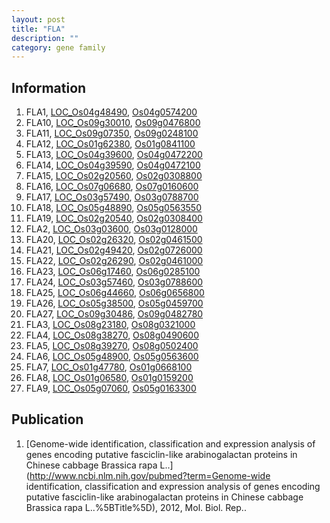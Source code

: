 ```yaml
---
layout: post
title: "FLA"
description: ""
category: gene family
---
```


## Information
1. FLA1, [LOC_Os04g48490](http://rice.plantbiology.msu.edu/cgi-bin/ORF_infopage.cgi?orf=LOC_Os04g48490), [Os04g0574200](http://rapdb.dna.affrc.go.jp/viewer/gbrowse_details/irgsp1?name=Os04g0574200)
2. FLA10, [LOC_Os09g30010](http://rice.plantbiology.msu.edu/cgi-bin/ORF_infopage.cgi?orf=LOC_Os09g30010), [Os09g0476800](http://rapdb.dna.affrc.go.jp/viewer/gbrowse_details/irgsp1?name=Os09g0476800)
3. FLA11, [LOC_Os09g07350](http://rice.plantbiology.msu.edu/cgi-bin/ORF_infopage.cgi?orf=LOC_Os09g07350), [Os09g0248100](http://rapdb.dna.affrc.go.jp/viewer/gbrowse_details/irgsp1?name=Os09g0248100)
4. FLA12, [LOC_Os01g62380](http://rice.plantbiology.msu.edu/cgi-bin/ORF_infopage.cgi?orf=LOC_Os01g62380), [Os01g0841100](http://rapdb.dna.affrc.go.jp/viewer/gbrowse_details/irgsp1?name=Os01g0841100)
5. FLA13, [LOC_Os04g39600](http://rice.plantbiology.msu.edu/cgi-bin/ORF_infopage.cgi?orf=LOC_Os04g39600), [Os04g0472200](http://rapdb.dna.affrc.go.jp/viewer/gbrowse_details/irgsp1?name=Os04g0472200)
6. FLA14, [LOC_Os04g39590](http://rice.plantbiology.msu.edu/cgi-bin/ORF_infopage.cgi?orf=LOC_Os04g39590), [Os04g0472100](http://rapdb.dna.affrc.go.jp/viewer/gbrowse_details/irgsp1?name=Os04g0472100)
7. FLA15, [LOC_Os02g20560](http://rice.plantbiology.msu.edu/cgi-bin/ORF_infopage.cgi?orf=LOC_Os02g20560), [Os02g0308800](http://rapdb.dna.affrc.go.jp/viewer/gbrowse_details/irgsp1?name=Os02g0308800)
8. FLA16, [LOC_Os07g06680](http://rice.plantbiology.msu.edu/cgi-bin/ORF_infopage.cgi?orf=LOC_Os07g06680), [Os07g0160600](http://rapdb.dna.affrc.go.jp/viewer/gbrowse_details/irgsp1?name=Os07g0160600)
9. FLA17, [LOC_Os03g57490](http://rice.plantbiology.msu.edu/cgi-bin/ORF_infopage.cgi?orf=LOC_Os03g57490), [Os03g0788700](http://rapdb.dna.affrc.go.jp/viewer/gbrowse_details/irgsp1?name=Os03g0788700)
10. FLA18, [LOC_Os05g48890](http://rice.plantbiology.msu.edu/cgi-bin/ORF_infopage.cgi?orf=LOC_Os05g48890), [Os05g0563550](http://rapdb.dna.affrc.go.jp/viewer/gbrowse_details/irgsp1?name=Os05g0563550)
11. FLA19, [LOC_Os02g20540](http://rice.plantbiology.msu.edu/cgi-bin/ORF_infopage.cgi?orf=LOC_Os02g20540), [Os02g0308400](http://rapdb.dna.affrc.go.jp/viewer/gbrowse_details/irgsp1?name=Os02g0308400)
12. FLA2, [LOC_Os03g03600](http://rice.plantbiology.msu.edu/cgi-bin/ORF_infopage.cgi?orf=LOC_Os03g03600), [Os03g0128000](http://rapdb.dna.affrc.go.jp/viewer/gbrowse_details/irgsp1?name=Os03g0128000)
13. FLA20, [LOC_Os02g26320](http://rice.plantbiology.msu.edu/cgi-bin/ORF_infopage.cgi?orf=LOC_Os02g26320), [Os02g0461500](http://rapdb.dna.affrc.go.jp/viewer/gbrowse_details/irgsp1?name=Os02g0461500)
14. FLA21, [LOC_Os02g49420](http://rice.plantbiology.msu.edu/cgi-bin/ORF_infopage.cgi?orf=LOC_Os02g49420), [Os02g0726000](http://rapdb.dna.affrc.go.jp/viewer/gbrowse_details/irgsp1?name=Os02g0726000)
15. FLA22, [LOC_Os02g26290](http://rice.plantbiology.msu.edu/cgi-bin/ORF_infopage.cgi?orf=LOC_Os02g26290), [Os02g0461000](http://rapdb.dna.affrc.go.jp/viewer/gbrowse_details/irgsp1?name=Os02g0461000)
16. FLA23, [LOC_Os06g17460](http://rice.plantbiology.msu.edu/cgi-bin/ORF_infopage.cgi?orf=LOC_Os06g17460), [Os06g0285100](http://rapdb.dna.affrc.go.jp/viewer/gbrowse_details/irgsp1?name=Os06g0285100)
17. FLA24, [LOC_Os03g57460](http://rice.plantbiology.msu.edu/cgi-bin/ORF_infopage.cgi?orf=LOC_Os03g57460), [Os03g0788600](http://rapdb.dna.affrc.go.jp/viewer/gbrowse_details/irgsp1?name=Os03g0788600)
18. FLA25, [LOC_Os06g44660](http://rice.plantbiology.msu.edu/cgi-bin/ORF_infopage.cgi?orf=LOC_Os06g44660), [Os06g0656800](http://rapdb.dna.affrc.go.jp/viewer/gbrowse_details/irgsp1?name=Os06g0656800)
19. FLA26, [LOC_Os05g38500](http://rice.plantbiology.msu.edu/cgi-bin/ORF_infopage.cgi?orf=LOC_Os05g38500), [Os05g0459700](http://rapdb.dna.affrc.go.jp/viewer/gbrowse_details/irgsp1?name=Os05g0459700)
20. FLA27, [LOC_Os09g30486](http://rice.plantbiology.msu.edu/cgi-bin/ORF_infopage.cgi?orf=LOC_Os09g30486), [Os09g0482780](http://rapdb.dna.affrc.go.jp/viewer/gbrowse_details/irgsp1?name=Os09g0482780)
21. FLA3, [LOC_Os08g23180](http://rice.plantbiology.msu.edu/cgi-bin/ORF_infopage.cgi?orf=LOC_Os08g23180), [Os08g0321000](http://rapdb.dna.affrc.go.jp/viewer/gbrowse_details/irgsp1?name=Os08g0321000)
22. FLA4, [LOC_Os08g38270](http://rice.plantbiology.msu.edu/cgi-bin/ORF_infopage.cgi?orf=LOC_Os08g38270), [Os08g0490600](http://rapdb.dna.affrc.go.jp/viewer/gbrowse_details/irgsp1?name=Os08g0490600)
23. FLA5, [LOC_Os08g39270](http://rice.plantbiology.msu.edu/cgi-bin/ORF_infopage.cgi?orf=LOC_Os08g39270), [Os08g0502400](http://rapdb.dna.affrc.go.jp/viewer/gbrowse_details/irgsp1?name=Os08g0502400)
24. FLA6, [LOC_Os05g48900](http://rice.plantbiology.msu.edu/cgi-bin/ORF_infopage.cgi?orf=LOC_Os05g48900), [Os05g0563600](http://rapdb.dna.affrc.go.jp/viewer/gbrowse_details/irgsp1?name=Os05g0563600)
25. FLA7, [LOC_Os01g47780](http://rice.plantbiology.msu.edu/cgi-bin/ORF_infopage.cgi?orf=LOC_Os01g47780), [Os01g0668100](http://rapdb.dna.affrc.go.jp/viewer/gbrowse_details/irgsp1?name=Os01g0668100)
26. FLA8, [LOC_Os01g06580](http://rice.plantbiology.msu.edu/cgi-bin/ORF_infopage.cgi?orf=LOC_Os01g06580), [Os01g0159200](http://rapdb.dna.affrc.go.jp/viewer/gbrowse_details/irgsp1?name=Os01g0159200)
27. FLA9, [LOC_Os05g07060](http://rice.plantbiology.msu.edu/cgi-bin/ORF_infopage.cgi?orf=LOC_Os05g07060), [Os05g0163300](http://rapdb.dna.affrc.go.jp/viewer/gbrowse_details/irgsp1?name=Os05g0163300)

## Publication
1. [Genome-wide identification, classification and expression analysis of genes encoding putative fasciclin-like arabinogalactan proteins in Chinese cabbage Brassica rapa L..](http://www.ncbi.nlm.nih.gov/pubmed?term=Genome-wide identification, classification and expression analysis of genes encoding putative fasciclin-like arabinogalactan proteins in Chinese cabbage Brassica rapa L..%5BTitle%5D), 2012, Mol. Biol. Rep..


